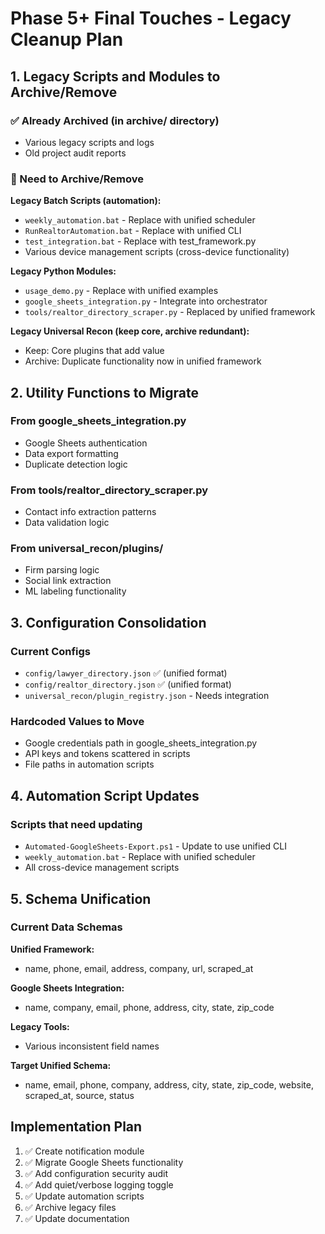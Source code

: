 # Phase 5+ Final Touches - Legacy Cleanup Plan

## 1. Legacy Scripts and Modules to Archive/Remove

### ✅ Already Archived (in archive/ directory)

- Various legacy scripts and logs
- Old project audit reports

### 🔄 Need to Archive/Remove

**Legacy Batch Scripts (automation):**

- `weekly_automation.bat` - Replace with unified scheduler
- `RunRealtorAutomation.bat` - Replace with unified CLI
- `test_integration.bat` - Replace with test_framework.py
- Various device management scripts (cross-device functionality)

**Legacy Python Modules:**

- `usage_demo.py` - Replace with unified examples
- `google_sheets_integration.py` - Integrate into orchestrator
- `tools/realtor_directory_scraper.py` - Replaced by unified framework

**Legacy Universal Recon (keep core, archive redundant):**

- Keep: Core plugins that add value
- Archive: Duplicate functionality now in unified framework

## 2. Utility Functions to Migrate

### From google_sheets_integration.py

- Google Sheets authentication
- Data export formatting
- Duplicate detection logic

### From tools/realtor_directory_scraper.py

- Contact info extraction patterns
- Data validation logic

### From universal_recon/plugins/

- Firm parsing logic
- Social link extraction
- ML labeling functionality

## 3. Configuration Consolidation

### Current Configs

- `config/lawyer_directory.json` ✅ (unified format)
- `config/realtor_directory.json` ✅ (unified format)
- `universal_recon/plugin_registry.json` - Needs integration

### Hardcoded Values to Move

- Google credentials path in google_sheets_integration.py
- API keys and tokens scattered in scripts
- File paths in automation scripts

## 4. Automation Script Updates

### Scripts that need updating

- `Automated-GoogleSheets-Export.ps1` - Update to use unified CLI
- `weekly_automation.bat` - Replace with unified scheduler
- All cross-device management scripts

## 5. Schema Unification

### Current Data Schemas

**Unified Framework:**

- name, phone, email, address, company, url, scraped_at

**Google Sheets Integration:**

- name, company, email, phone, address, city, state, zip_code

**Legacy Tools:**

- Various inconsistent field names

**Target Unified Schema:**

- name, email, phone, company, address, city, state, zip_code, website, scraped_at, source, status

## Implementation Plan

1. ✅ Create notification module
2. ✅ Migrate Google Sheets functionality
3. ✅ Add configuration security audit
4. ✅ Add quiet/verbose logging toggle
5. ✅ Update automation scripts
6. ✅ Archive legacy files
7. ✅ Update documentation
